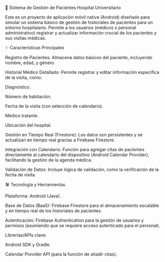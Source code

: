 🏥 Sistema de Gestión de Pacientes Hospital Universitario

Este es un proyecto de aplicación móvil nativa (Android) diseñado para simular un sistema básico de gestión de historiales de pacientes para un entorno hospitalario. Permite a los usuarios (médicos o personal administrativo) registrar y actualizar información crucial de los pacientes y sus visitas médicas.

✨ Características Principales

Registro de Pacientes: Almacena datos básicos del paciente, incluyendo nombre, edad, y género.

Historial Médico Detallado: Permite registrar y editar información específica de la visita, como:

Diagnóstico.

Número de habitación.

Fecha de la visita (con selección de calendario).

Médico tratante.

Ubicación del hospital.

Gestión en Tiempo Real (Firestore): Los datos son persistentes y se actualizan en tiempo real gracias a Firebase Firestore.

Integración con Calendario: Función para agregar citas de pacientes directamente al calendario del dispositivo (Android Calendar Provider), facilitando la gestión de la agenda médica.

Validación de Datos: Incluye lógica de validación, como la verificación de la fecha de visita.

🛠️ Tecnología y Herramientas

Plataforma: Android (Java).

Base de Datos (BaaS): Firebase Firestore para el almacenamiento escalable y en tiempo real de los historiales de pacientes.

Autenticación: Firebase Authentication para la gestión de usuarios y permisos (asumiendo que se requiere acceso autenticado para el personal).

Librerías/APIs clave:

Android SDK y Gradle.

Calendar Provider API (para la función de añadir citas).
